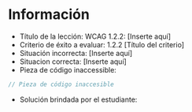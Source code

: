 # Información

- Título de la lección: WCAG 1.2.2: [Inserte aquí]
- Criterio de éxito a evaluar: 1.2.2 [Título del criterio]
- Situación incorrecta: [Inserte aquí]
- Situacion correcta: [Inserte aquí]
- Pieza de código inaccessible:

```javascript
// Pieza de código inaccesible
```

- Solución brindada por el estudiante:

